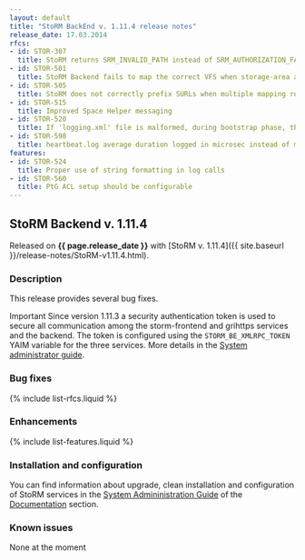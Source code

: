 ```yaml
---
layout: default
title: "StoRM BackEnd v. 1.11.4 release notes"
release_date: 17.03.2014
rfcs:
- id: STOR-307
  title: StoRM returns SRM_INVALID_PATH instead of SRM_AUTHORIZATION_FAILURE
- id: STOR-501
  title: StoRM Backend fails to map the correct VFS when storage-area accesspoints are nested
- id: STOR-505
  title: StoRM does not correctly prefix SURLs when multiple mapping rules are defined for a storage area
- id: STOR-515
  title: Improved Space Helper messaging
- id: STOR-520
  title: If 'logging.xml' file is malformed, during bootstrap phase, the Backend dies without writing the parsing error on stderr log file
- id: STOR-598
  title: heartbeat.log average duration logged in microsec instead of millisec
features:
- id: STOR-524
  title: Proper use of string formatting in log calls
- id: STOR-560
  title: PtG ACL setup should be configurable
---
```


## StoRM Backend v. 1.11.4

Released on **{{ page.release_date }}** with [StoRM v. 1.11.4]({{ site.baseurl }}/release-notes/StoRM-v1.11.4.html).

### Description

This release provides several bug fixes.

<span class="label label-info">Important</span> Since version 1.11.3 a security authentication token is used
to secure all communication among the storm-frontend and grihttps services and the 
backend. The token is configured using the `STORM_BE_XMLRPC_TOKEN` YAIM variable for
the three services. More details in the [System administrator guide][storm-sysadmin-guide].

### Bug fixes

{% include list-rfcs.liquid %}

### Enhancements

{% include list-features.liquid %}

### Installation and configuration

You can find information about upgrade, clean installation and configuration of StoRM services in the [System Admininistration Guide][storm-sysadmin-guide] of the [Documentation][storm-documentation] section.

### Known issues

None at the moment

[storm-documentation]: {{site.baseurl}}/documentation.html
[storm-sysadmin-guide]: {{site.baseurl}}/documentation/sysadmin-guide/1.11.4
